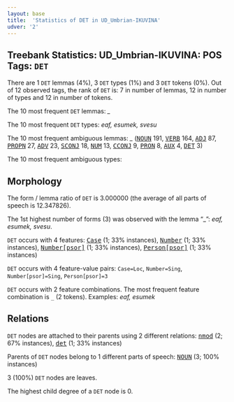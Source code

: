 ```yaml
---
layout: base
title:  'Statistics of DET in UD_Umbrian-IKUVINA'
udver: '2'
---
```


## Treebank Statistics: UD_Umbrian-IKUVINA: POS Tags: `DET`

There are 1 `DET` lemmas (4%), 3 `DET` types (1%) and 3 `DET` tokens (0%).
Out of 12 observed tags, the rank of `DET` is: 7 in number of lemmas, 12 in number of types and 12 in number of tokens.

The 10 most frequent `DET` lemmas: <em>_</em>

The 10 most frequent `DET` types:  <em>eaf, esumek, svesu</em>

The 10 most frequent ambiguous lemmas: <em>_</em> (<tt><a href="xum_ikuvina-pos-NOUN.html">NOUN</a></tt> 191, <tt><a href="xum_ikuvina-pos-VERB.html">VERB</a></tt> 164, <tt><a href="xum_ikuvina-pos-ADJ.html">ADJ</a></tt> 87, <tt><a href="xum_ikuvina-pos-PROPN.html">PROPN</a></tt> 27, <tt><a href="xum_ikuvina-pos-ADV.html">ADV</a></tt> 23, <tt><a href="xum_ikuvina-pos-SCONJ.html">SCONJ</a></tt> 18, <tt><a href="xum_ikuvina-pos-NUM.html">NUM</a></tt> 13, <tt><a href="xum_ikuvina-pos-CCONJ.html">CCONJ</a></tt> 9, <tt><a href="xum_ikuvina-pos-PRON.html">PRON</a></tt> 8, <tt><a href="xum_ikuvina-pos-AUX.html">AUX</a></tt> 4, <tt><a href="xum_ikuvina-pos-DET.html">DET</a></tt> 3)

The 10 most frequent ambiguous types:  



## Morphology

The form / lemma ratio of `DET` is 3.000000 (the average of all parts of speech is 12.347826).

The 1st highest number of forms (3) was observed with the lemma “_”: <em>eaf, esumek, svesu</em>.

`DET` occurs with 4 features: <tt><a href="xum_ikuvina-feat-Case.html">Case</a></tt> (1; 33% instances), <tt><a href="xum_ikuvina-feat-Number.html">Number</a></tt> (1; 33% instances), <tt><a href="xum_ikuvina-feat-Number-psor.html">Number[psor]</a></tt> (1; 33% instances), <tt><a href="xum_ikuvina-feat-Person-psor.html">Person[psor]</a></tt> (1; 33% instances)

`DET` occurs with 4 feature-value pairs: `Case=Loc`, `Number=Sing`, `Number[psor]=Sing`, `Person[psor]=3`

`DET` occurs with 2 feature combinations.
The most frequent feature combination is `_` (2 tokens).
Examples: <em>eaf, esumek</em>


## Relations

`DET` nodes are attached to their parents using 2 different relations: <tt><a href="xum_ikuvina-dep-nmod.html">nmod</a></tt> (2; 67% instances), <tt><a href="xum_ikuvina-dep-det.html">det</a></tt> (1; 33% instances)

Parents of `DET` nodes belong to 1 different parts of speech: <tt><a href="xum_ikuvina-pos-NOUN.html">NOUN</a></tt> (3; 100% instances)

3 (100%) `DET` nodes are leaves.

The highest child degree of a `DET` node is 0.

